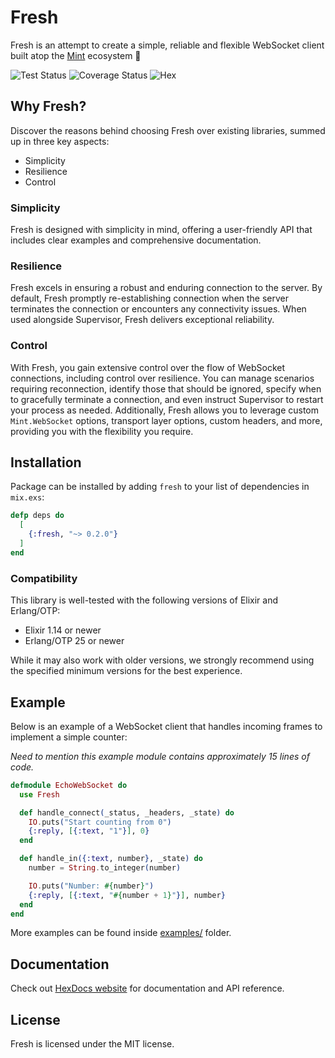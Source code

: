 # Fresh

Fresh is an attempt to create a simple, reliable and flexible WebSocket client built atop the [Mint](https://github.com/elixir-mint) ecosystem 🌱

<div>

<img src='https://github.com/bunopnu/fresh/actions/workflows/test.yml/badge.svg' alt='Test Status' /> 
<img src='https://coveralls.io/repos/github/bunopnu/fresh/badge.svg' alt='Coverage Status' />
<img src='https://img.shields.io/hexpm/v/fresh.svg' alt='Hex' />

</div>

## Why Fresh?

Discover the reasons behind choosing Fresh over existing libraries, summed up in three key aspects:

- Simplicity
- Resilience
- Control

### Simplicity

Fresh is designed with simplicity in mind, offering a user-friendly API that includes clear examples and comprehensive documentation.

### Resilience

Fresh excels in ensuring a robust and enduring connection to the server. By default, Fresh promptly re-establishing connection when the server terminates the connection or encounters any connectivity issues. When used alongside Supervisor, Fresh delivers exceptional reliability.

### Control

With Fresh, you gain extensive control over the flow of WebSocket connections, including control over resilience. You can manage scenarios requiring reconnection, identify those that should be ignored, specify when to gracefully terminate a connection, and even instruct Supervisor to restart your process as needed. Additionally, Fresh allows you to leverage custom `Mint.WebSocket` options, transport layer options, custom headers, and more, providing you with the flexibility you require.

## Installation

Package can be installed by adding `fresh` to your list of dependencies in `mix.exs`:

```elixir
defp deps do
  [
    {:fresh, "~> 0.2.0"}
  ]
end
```

### Compatibility

This library is well-tested with the following versions of Elixir and Erlang/OTP:

- Elixir 1.14 or newer
- Erlang/OTP 25 or newer

While it may also work with older versions, we strongly recommend using the specified minimum versions for the best experience.

## Example

Below is an example of a WebSocket client that handles incoming frames to implement a simple counter:

_Need to mention this example module contains approximately 15 lines of code._

```elixir
defmodule EchoWebSocket do
  use Fresh

  def handle_connect(_status, _headers, _state) do
    IO.puts("Start counting from 0")
    {:reply, [{:text, "1"}], 0}
  end

  def handle_in({:text, number}, _state) do
    number = String.to_integer(number)

    IO.puts("Number: #{number}")
    {:reply, [{:text, "#{number + 1}"}], number}
  end
end
```

More examples can be found inside [examples/](https://github.com/bunopnu/fresh/tree/main/examples) folder.

## Documentation

Check out [HexDocs website](https://hexdocs.pm/fresh) for documentation and API reference.

## License

Fresh is licensed under the MIT license.
